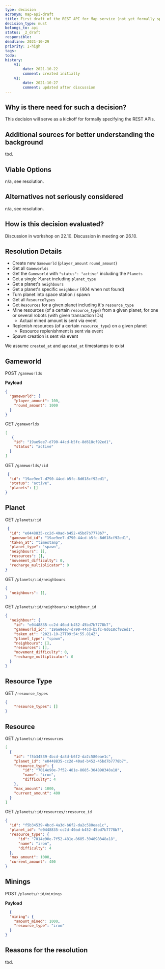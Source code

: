 ```yaml
---
type: decision
acronym: map-api-draft
title: First draft of the REST API for Map service (not yet formally specified)
decision_type: must
belongs_to: api
status: _2_draft
responsible:
deadline: 2021-10-29
priority: 1-high
tags: 
todo:
history:
    v1:
        date: 2021-10-22
        comment: created initially
    v1:
        date: 2021-10-27
        comment: updated after discussion
---
```


## Why is there need for such a decision?

This decision will serve as a kickoff for formally specifying the REST APIs.

## Additional sources for better understanding the background

tbd.

## Viable Options

n/a, see resolution.

## Alternatives not seriously considered

n/a, see resolution.

## How is this decision evaluated?

Discussion in workshop on 22.10.
Discussion in meeting on 26.10.

## Resolution Details

* Create new `Gameworld` (`player_amount` `round_amount`)
* Get all `Gameworlds`
* Get the `Gameworld` with `"status": "active"` including the `Planets`
* Get a single `Planet` including `planet_type`
* Get a planet's `neighbours`
* Get a planet's specific `neighbour` (404 when not found)
* Turn planet into space station / spawn
* Get all `ResourceTypes`
* Get `Resources` for a given planet including it's `resource_type`
* Mine resources (of a certain `resource_type`) from a given planet, for one or several robots (with given transaction IDs)
  * Actual mined amount is sent via event
* Replenish resources (of a certain `resource_type`) on a given planet
  * Resource replenishment is sent via event
* Spawn creation is sent via event

We assume `created_at` and `updated_at` timestamps to exist

## Gameworld

POST `/gameworlds`

**Payload**

```json
{
  "gameworld": {
    "player_amount": 100,
    "round_amount": 1000
  }
}
```

GET `/gameworlds`

```json
[
   {
    "id": "19ae9ee7-d790-44cd-b5fc-8d618cf92ed1",
    "status": "active"
  }
]
```

GET `/gameworlds/:id`

```json
 {
  "id": "19ae9ee7-d790-44cd-b5fc-8d618cf92ed1",
  "status": "active",
  "planets": []
}
```

## Planet

GET `/planets/:id`

```json
 {
  "id": "e0448835-cc2d-40ad-b452-45bd7b7778b7",
  "gameworld_id": "19ae9ee7-d790-44cd-b5fc-8d618cf92ed1",
  "taken_at": "timestamp",
  "planet_type": "spawn",
  "neighbours": [],
  "resources": [],
  "movement_difficulty": 0,
  "recharge_multiplicator": 0
}
```

GET `/planets/:id/neighbours`

```json
{
  "neighbours": [],
}
```

GET `/planets/:id/neighbours/:neighbour_id`

```json
{
  "neighbour": {
    "id": "e0448835-cc2d-40ad-b452-45bd7b7778b7",
    "gameworld_id": "19ae9ee7-d790-44cd-b5fc-8d618cf92ed1",
    "taken_at": "2021-10-27T09:54:55.814Z",
    "planet_type": "spawn",
    "neighbours": [],
    "resources": [],
    "movement_difficulty": 0,
    "recharge_multiplicator": 0
  }
}
```

## Resource Type

GET `/resource_types`

```json
{
    "resource_types": []
}
```

## Resource

GET `/planets/:id/resources`

```json
[
  {
    "id": "f5b34539-4bcd-4a3d-b6f2-da2c580eae1c",
    "planet_id": "e0448835-cc2d-40ad-b452-45bd7b7778b7",
    "resource_type": {
        "id": "7014e90e-7f52-481e-8685-304898348a18",
        "name": "iron",
        "difficulty": 4
    },
    "max_amount": 1000,
    "current_amount": 400
  }
]
```

GET `/planets/:id/resources/:resource_id`

```json
{
  "id": "f5b34539-4bcd-4a3d-b6f2-da2c580eae1c",
  "planet_id": "e0448835-cc2d-40ad-b452-45bd7b7778b7",
  "resource_type": {
      "id": "7014e90e-7f52-481e-8685-304898348a18",
      "name": "iron",
      "difficulty": 4
  },
  "max_amount": 1000,
  "current_amount": 400
}
```

## Minings

POST `/planets/:id/minings`

**Payload**

```json
  {
  "mining": {
    "amount_mined": 1000,
    "resource_type": "iron"
  }
}
```

## Reasons for the resolution

tbd.
